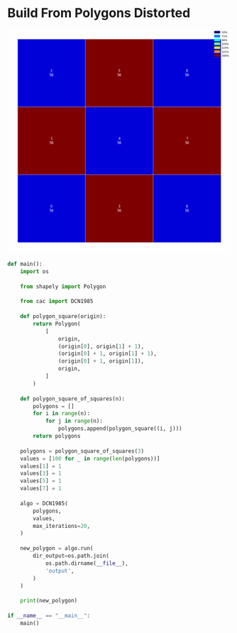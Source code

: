 # Build From Polygons Distorted

<p  align="center">
    <img src="https://raw.githubusercontent.com/nuuuwan/continuous_area_cartograms/main/examples/build_from_polygons_distorted/output/animated.gif" alt="alt" />
</p>

```python
def main():
    import os

    from shapely import Polygon

    from cac import DCN1985

    def polygon_square(origin):
        return Polygon(
            [
                origin,
                (origin[0], origin[1] + 1),
                (origin[0] + 1, origin[1] + 1),
                (origin[0] + 1, origin[1]),
                origin,
            ]
        )

    def polygon_square_of_squares(n):
        polygons = []
        for i in range(n):
            for j in range(n):
                polygons.append(polygon_square((i, j)))
        return polygons

    polygons = polygon_square_of_squares(3)
    values = [100 for _ in range(len(polygons))]
    values[1] = 1
    values[3] = 1
    values[5] = 1
    values[7] = 1

    algo = DCN1985(
        polygons,
        values,
        max_iterations=20,
    )

    new_polygon = algo.run(
        dir_output=os.path.join(
            os.path.dirname(__file__),
            'output',
        )
    )

    print(new_polygon)

if __name__ == "__main__":
    main()

```
